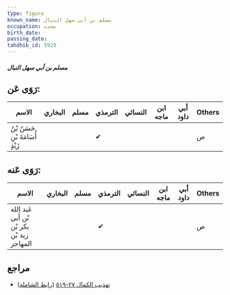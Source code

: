 ```yaml
---
type: figure
known_name: مسلم بن أبي سهل النبال
occupation: محدث
birth_date:
passing_date:
tahdhib_id: 5929
---
```

##### مسلم بن أبي سهل النبال

## رَوَى عَن:
| الاسم                             | البخاري | مسلم | الترمذي | النسائي | ابن ماجه | أبي داود | Others |
| --------------------------------- | ------- | ---- | ------- | ------- | -------- | -------- | ------ |
| حَسَنُ بْنُ أُسَامَةَ بْنِ زَيْدٍ |         |      | ✔       |         |          |          | ص      |
## رَوَى عَنه:
| الاسم                                      | البخاري | مسلم | الترمذي | النسائي | ابن ماجه | أبي داود | Others |
| ------------------------------------------ | ------- | ---- | ------- | ------- | -------- | -------- | ------ |
| عَبد الله بْن أَبي بكر بْن زيد بْن المهاجر |         |      | ✔       |         |          |          | ص      |
## مراجع
- [تهذيب الكمال ٢٧-٥١٩](obsidian://open?vault=Tahdhib-al-Kamal&file=Figures/٥٩٢٩-مسلم%20بن%20أبي%20سهل%20النبال) ([رابط الشاملة](https://shamela.ws/book/3722/14908))